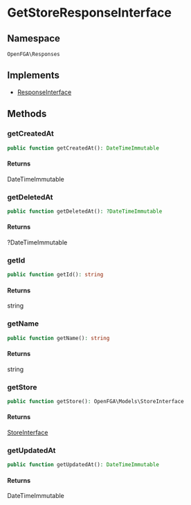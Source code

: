 # GetStoreResponseInterface


## Namespace
`OpenFGA\Responses`

## Implements
* [ResponseInterface](Responses/ResponseInterface.md)



## Methods
### getCreatedAt


```php
public function getCreatedAt(): DateTimeImmutable
```



#### Returns
DateTimeImmutable

### getDeletedAt


```php
public function getDeletedAt(): ?DateTimeImmutable
```



#### Returns
?DateTimeImmutable

### getId


```php
public function getId(): string
```



#### Returns
string

### getName


```php
public function getName(): string
```



#### Returns
string

### getStore


```php
public function getStore(): OpenFGA\Models\StoreInterface
```



#### Returns
[StoreInterface](Models/StoreInterface.md)

### getUpdatedAt


```php
public function getUpdatedAt(): DateTimeImmutable
```



#### Returns
DateTimeImmutable


